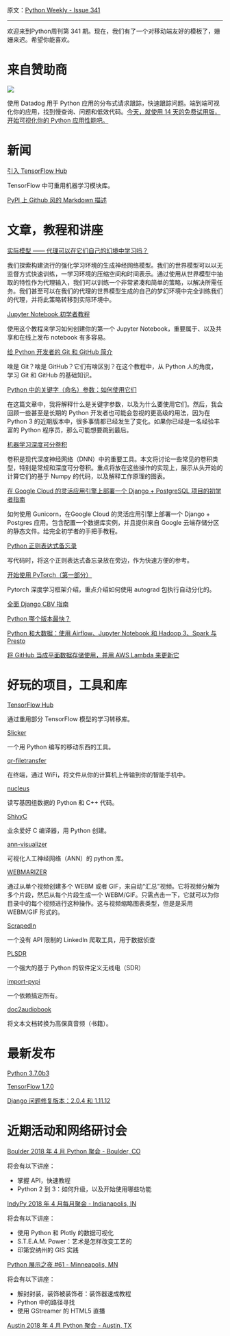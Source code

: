 原文：[Python Weekly - Issue 341](http://eepurl.com/dqpDyL)

---
  
欢迎来到Python周刊第 341 期。现在，我们有了一个对移动端友好的模板了，姗姗来迟。希望你能喜欢。


# 来自赞助商

[![](https://gallery.mailchimp.com/e2e180baf855ac797ef407fc7/images/f25123ca-75a9-4b27-af3b-518500134fcd.png)](https://www.datadoghq.com/dg/apm/ts-python-error-tracking/?utm_source=Advertisement&utm_medium=Advertisement&utm_campaign=PythonWeekly-Tshirt&utm_content=Python
)

使用 Datadog 用于 Python 应用的分布式请求跟踪，快速跟踪问题。端到端可视化你的应用，找到慢查询、问题和低效代码。[今天，就使用 14 天的免费试用版，开始可视化你的 Python 应用性能吧。](https://www.datadoghq.com/dg/apm/ts-python-error-tracking/?utm_source=Advertisement&utm_medium=Advertisement&utm_campaign=PythonWeekly-Tshirt&utm_content=Python)   
  
  
# 新闻  
  
[引入 TensorFlow Hub](https://medium.com/tensorflow/introducing-tensorflow-hub-a-library-for-reusable-machine-learning-modules-in-tensorflow-cdee41fa18f9)  

TensorFlow 中可重用机器学习模块库。
  
[PyPI 上 Github 风的 Markdown 描述](http://blog.jonparrott.com/github-flavored-markdown-on-pypi/)  
  
  
# 文章，教程和讲座  
  
[实际模型 —— 代理可以在它们自己的幻境中学习吗？](https://worldmodels.github.io/)

我们探索构建流行的强化学习环境的生成神经网络模型。我们的世界模型可以以无监督方式快速训练，一学习环境的压缩空间和时间表示。通过使用从世界模型中抽取的特性作为代理输入，我们可以训练一个非常紧凑和简单的策略，以解决所需任务。我们甚至可以在我们的代理的世界模型生成的自己的梦幻环境中完全训练我们的代理，并将此策略转移到实际环境中。
  
[Jupyter Notebook 初学者教程](https://www.dataquest.io/blog/jupyter-notebook-tutorial/)

使用这个教程来学习如何创建你的第一个 Jupyter Notebook，重要属于、以及共享和在线上发布 notebook 有多容易。
  
[给 Python 开发者的 Git 和 GitHub 简介](https://realpython.com/python-git-github-intro/)

啥是 Git？啥是 GitHub？它们有啥区别？在这个教程中，从 Python 人的角度，学习 Git 和 GitHub 的基础知识。
  
[Python 中的关键字（命名）参数：如何使用它们](http://treyhunner.com/2018/04/keyword-arguments-in-python/)

在这篇文章中，我将解释什么是关键字参数，以及为什么要使用它们。然后，我会回顾一些甚至是长期的 Python 开发者也可能会忽视的更高级的用法，因为在 Python 3 的近期版本中，很多事情都已经发生了变化。如果你已经是一名经验丰富的 Python 程序员，那么可能想要跳到最后。
  
[机器学习深度可分卷积](https://eli.thegreenplace.net/2018/depthwise-separable-convolutions-for-machine-learning/)


卷积是现代深度神经网络（DNN）中的重要工具。本文将讨论一些常见的卷积类型，特别是常规和深度可分卷积。重点将放在这些操作的实现上，展示从头开始的计算它们的基于 Numpy 的代码，以及解释工作原理的图表。
  
[在 Google Cloud 的灵活应用引擎上部署一个 Django + PostgreSQL 项目的初学者指南](https://medium.com/@vampiire/beginners-guide-to-deploying-a-django-postgresql-project-on-google-cloud-s-flexible-app-engine-e3357b601b91)  

如何使用 Gunicorn，在Google Cloud 的灵活应用引擎上部署一个 Django + Postgres 应用。包含配置一个数据库实例，并且提供来自 Google 云端存储分区的静态文件。给完全初学者的手把手教程。
  
[Python 正则表达式备忘录](https://www.dataquest.io/blog/regex-cheatsheet/ )

写代码时，将这个正则表达式备忘录放在旁边，作为快速方便的参考。
  
[开始使用 PyTorch（第一部分）](http://tech.marksblogg.com/python-big-data-airflow-jupyter-notebook-hadoop-3-hive-presto.html)  

Pytorch 深度学习框架介绍，重点介绍如何使用 autograd 包执行自动分化的。 
  
[全面 Django CBV 指南](https://spapas.github.io/2018/03/19/comprehensive-django-cbv-guide/)  
  
[Python 哪个版本最快？](https://hackernoon.com/which-is-the-fastest-version-of-python-2ae7c61a6b2b)  
  
[Python 和大数据：使用 Airflow、Jupyter Notebook 和 Hadoop 3、Spark 与 Presto](http://tech.marksblogg.com/python-big-data-airflow-jupyter-notebook-hadoop-3-hive-presto.html)  
  
[将 GitHub 当成平面数据存储使用，并用 AWS Lambda 来更新它](http://tryexceptpass.org/article/using-github-as-flat-data-store/)  
  
  
# 好玩的项目，工具和库
  
[TensorFlow Hub](https://github.com/tensorflow/hub)  

通过重用部分 TensorFlow 模型的学习转移库。
  
[Slicker](https://github.com/Khan/slicker)  

一个用 Python 编写的移动东西的工具。
  
[qr-filetransfer](https://github.com/sdushantha/qr-filetransfer)  

在终端，通过 WiFi，将文件从你的计算机上传输到你的智能手机中。  
  
[nucleus](https://github.com/google/nucleus)  

读写基因组数据的 Python 和 C++ 代码。
  
[ShivyC](https://github.com/ShivamSarodia/ShivyC)   

业余爱好 C 编译器，用 Python 创建。  
  
[ann-visualizer](https://github.com/Prodicode/ann-visualizer)  

可视化人工神经网络（ANN）的 python 库。
  
[WEBMARIZER](https://github.com/nyavramov/WEBMARIZER)  

通过从单个视频创建多个 WEBM 或者 GIF，来自动“汇总”视频。它将视频分解为多个片段，然后从每个片段生成一个 WEBM/GIF。只需点击一下，它就可以为你目录中的每个视频进行这种操作。这与视频缩略图表类型，但是是采用 WEBM/GIF 形式的。
  
[ScrapedIn](https://github.com/dchrastil/ScrapedIn)  

一个没有 API 限制的 LinkedIn 爬取工具，用于数据侦查
  
[PLSDR](https://arachnoid.com/PLSDR/index.html)  

一个强大的基于 Python 的软件定义无线电（SDR）
  
[import-pypi](https://github.com/miedzinski/import-pypi)  

一个依赖搞定所有。
  
[doc2audiobook](https://github.com/danthelion/doc2audiobook)  

将文本文档转换为高保真音频（书籍）。
  
  
# 最新发布
  
[Python 3.7.0b3](https://www.python.org/downloads/release/python-370b3/)  
  
[TensorFlow 1.7.0](https://github.com/tensorflow/tensorflow/releases/tag/v1.7.0)  
  
[Django 问题修复版本：2.0.4 和 1.11.12](https://www.djangoproject.com/weblog/2018/apr/02/bugfix-releases/)  
  
  
# 近期活动和网络研讨会
  
[Boulder 2018 年 4 月 Python 聚会 - Boulder, CO](https://www.meetup.com/BoulderPython/events/247633497/)  

将会有以下讲座：

  * 掌握 API，快速教程
  * Python 2 到 3：如何升级，以及开始使用哪些功能

  
[IndyPy 2018 年 4 月每月聚会 - Indianapolis, IN](https://www.meetup.com/indypy/events/246943166/)  

将会有以下讲座：

  * 使用 Python 和 Plotly 的数据可视化
  * S.T.E.A.M. Power：艺术是怎样改变工艺的
  * 印第安纳州的 GIS 实践

[Python 展示之夜 #61 - Minneapolis, MN](https://www.meetup.com/PyMNtos-Twin-Cities-Python-User-Group/events/247875151/)  

将会有以下讲座：

  * 解封封装，装饰被装饰者：装饰器速成教程
  * Python 中的路径寻找
  * 使用 GStreamer 的 HTML5 直播

  
[Austin 2018 年 4 月 Python 聚会 - Austin, TX](https://www.meetup.com/austinpython/events/247708101/)   
   
